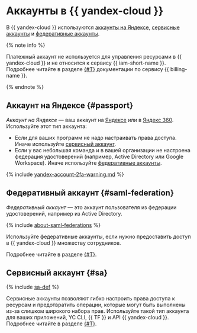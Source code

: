 # Аккаунты в {{ yandex-cloud }}

В {{ yandex-cloud }} используются [аккаунты на Яндексе](#passport), [сервисные аккаунты](#sa) и [федеративные аккаунты](#saml-federation).


{% note info %}

Платежный аккаунт не используется для управления ресурсами в {{ yandex-cloud }} и не относится к сервису {{ iam-short-name }}. Подробнее читайте в разделе [{#T}](../../../billing/concepts/billing-account.md) документации по сервису {{ billing-name }}.

{% endnote %}


## Аккаунт на Яндексе {#passport}

_Аккаунт на Яндексе_ — ваш аккаунт на [Яндексе](https://yandex.ru/support/passport/index.html) или в [Яндекс 360](https://360.yandex.ru/). Используйте этот тип аккаунта:

* Если для ваших программ не надо настраивать права доступа. Иначе используйте [сервисный аккаунт](#sa).
* Если  у вас небольшая команда и в вашей организации не настроена федерация удостоверений (например, Active Directory или Google Workspace). Иначе используйте [федеративные аккаунты](#saml-federation).


{% include [yandex-account-2fa-warning.md](../../../_includes/iam/yandex-account-2fa-warning.md) %}

## Федеративный аккаунт {#saml-federation}

_Федеративный аккаунт_ — это аккаунт пользователя из федерации удостоверений, например из Active Directory.

{% include [about-saml-federations](../../../_includes/iam/about-saml-federations.md) %}

Используйте федеративные аккаунты, если нужно предоставить доступ в {{ yandex-cloud }} множеству сотрудников.

Подробнее читайте в разделе [{#T}](../../../organization/concepts/add-federation.md).

## Сервисный аккаунт {#sa}

{% include [sa-def](../../_includes_service/sa-def.md) %}

Сервисные аккаунты позволяют гибко настроить права доступа к ресурсам и предотвратить операции, которые могут быть выполнены из-за слишком широкого набора прав. Используйте такой тип аккаунта для ваших приложений, YC CLI, {{ TF }} и API {{ yandex-cloud }}. Подробнее читайте в разделе [{#T}](service-accounts.md).